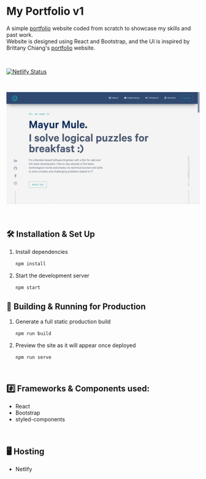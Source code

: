 # My Portfolio v1

A simple [portfolio](https://mayurmule.netlify.app) website coded from scratch to showcase my skills and past work.  
Website is designed using React and Bootstrap, and the UI is inspired by Brittany Chiang's [portfolio](https://brittanychiang.com) website.

<br/>

[![Netlify Status](https://api.netlify.com/api/v1/badges/07cd8559-949d-4415-bdb5-90e54799f716/deploy-status)](https://mayurmule.netlify.app)

<br/>

[<img alt="my-portfolio-v1-output.jpg" src="output/my-portfolio-v1-output.jpg" />](https://mayurmule.netlify.app)

<br/>

## 🛠 Installation & Set Up

1. Install dependencies
   ```sh
   npm install
   ```

2. Start the development server
   ```sh
   npm start
   ```

## 🚀 Building & Running for Production

1. Generate a full static production build
   ```sh
   npm run build
   ```

2. Preview the site as it will appear once deployed
   ```
   npm run serve
   ```

<br/>

## #️⃣ Frameworks & Components used:

- React
- Bootstrap
- styled-components

<br/>

## 🖥️ Hosting

- Netlify